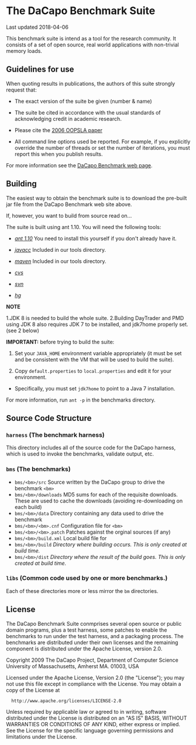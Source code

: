 # The DaCapo Benchmark Suite

Last updated 2018-04-06

This benchmark suite is intend as a tool for the research community.
It consists of a set of open source, real world applications with
non-trivial memory loads.


## Guidelines for use

When quoting results in publications, the authors of this suite
strongly request that:

* The exact version of the suite be given (number & name)

* The suite be cited in accordance with the usual standards of acknowledging credit in academic research.

* Please cite the [2006 OOPSLA paper](http://doi.acm.org/10.1145/1167473.1167488)

* All command line options used be reported.  For example, if you explicitly override the number of threads or set the number of iterations, you must report this when you publish results. 

For more information see the [DaCapo Benchmark web page](http://dacapobench.org).


## Building

The easiest way to obtain the benchmark suite is to download the pre-built jar file from the DaCapo Benchmark web site above.

If, however, you want to build from source read on...

The suite is built using ant 1.10.  You will need the following tools:

* *[ant 1.10](http://ant.apache.org)* You need to install this yourself if you don't already have it.

* *[javacc](http://javacc.dev.java.net/)* Included in our tools directory.

* *[maven](http://maven.apache.org)* Included in our tools directory.

* *[cvs](http:/www.nongnu.org/cvs)*

* *[svn](http://subversion.apache.org)*

* *[hg](https://www.mercurial-scm.org)*

**NOTE**

  1.JDK 8 is needed to build the whole suite.
  2.Building DayTrader and PMD using JDK 8 also requires JDK 7 to be installed, and jdk7home properly set. (see 2 below)

**IMPORTANT:** before trying to build the suite:

1. Set your `JAVA_HOME` environment variable appropriately (it must be set and be consistent with the VM that will be used to build the suite).

2. Copy `default.properties` to `local.properties` and edit it for your environment.

  * Specifically, you must set `jdk7home` to point to a Java 7 installation.


For more information, run `ant -p` in the benchmarks directory.



## Source Code Structure

### `harness` (The benchmark harness)

This directory includes all of the source code for the DaCapo harness, which is used to invoke the benchmarks, validate output, etc.
	
	
### `bms` (The benchmarks)

* `bms/<bm>/src` Source written by the DaCapo group to drive the benchmark `<bm>`
* `bms/<bm>/downloads`	MD5 sums for each of the requisite downloads.  These are used to cache the downloads (avoiding re-downloading on each build)
* `bms/<bm>/data` Directory containing any data used to drive the benchmark
* `bms/<bm>/<bm>.cnf`	Configuration file for `<bm>`
* `bms/<bm>/<bm>.patch`	Patches against the orginal sources (if any)
* `bms/<bm>/build.xml`	Local build file for <bm>
* `bms/<bm>/build` _Directory where building occurs.  This is only created at build time._
* `bms/<bm>/dist` _Directory where the result of the build goes.  This is only created at build time._


### `libs` (Common code used by one or more benchmarks.)

Each of these directories more or less mirror the `bm` directories.



## License

The DaCapo Benchmark Suite conmprises several open source or public
domain programs, plus a test harness, some patches to enable the
benchmarks to run under the test harness, and a packaging process. The
benchmarks are distributed under their own licenses and the remaining
component is distributed under the Apache License, version 2.0.

   Copyright 2009 The DaCapo Project,
   Department of Computer Science
   University of Massachusetts,
   Amherst MA. 01003, USA

   Licensed under the Apache License, Version 2.0 (the "License");
   you may not use this file except in compliance with the License.
   You may obtain a copy of the License at

      http://www.apache.org/licenses/LICENSE-2.0

   Unless required by applicable law or agreed to in writing, software
   distributed under the License is distributed on an "AS IS" BASIS,
   WITHOUT WARRANTIES OR CONDITIONS OF ANY KIND, either express or implied.
   See the License for the specific language governing permissions and
   limitations under the License.

